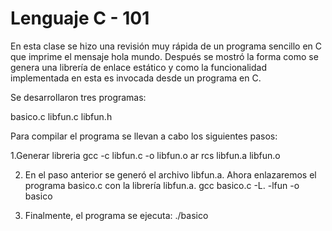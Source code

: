 # Lenguaje C - 101
En esta clase se hizo una revisión muy rápida de un programa sencillo en C que imprime el mensaje hola mundo. Después se mostró la forma como se genera una librería de enlace estático y como la funcionalidad implementada en esta es invocada desde un programa en C.

Se desarrollaron tres programas:

basico.c
libfun.c
libfun.h
	
Para compilar el programa se llevan a cabo los siguientes pasos:

1.Generar libreria 
	gcc -c libfun.c -o libfun.o
	ar rcs libfun.a libfun.o
	
2. En el paso anterior se generó el archivo libfun.a. Ahora enlazaremos el programa basico.c con la librería libfun.a.
	gcc basico.c -L. -lfun -o basico

3. Finalmente, el programa se ejecuta:
	./basico
